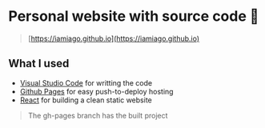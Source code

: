 # Personal website with source code 🚀

>[https://iamiago.github.io](https://iamiago.github.io)

## What I used
- [Visual Studio Code](https://code.visualstudio.com/) for writting the code
- [Github Pages](https://pages.github.com/) for easy push-to-deploy hosting
- [React](https://fr.reactjs.org/) for building a clean static website

>The gh-pages branch has the built project